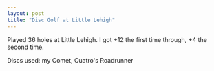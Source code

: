 ```yaml
---
layout: post
title: "Disc Golf at Little Lehigh"
---
```


Played 36 holes at Little Lehigh. I got +12 the first time through, +4 the second time.

Discs used: my Comet, Cuatro's Roadrunner
